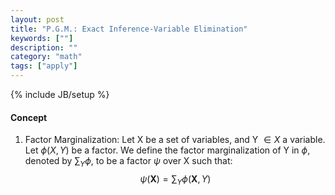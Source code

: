 ```yaml
---
layout: post
title: "P.G.M.: Exact Inference-Variable Elimination"
keywords: [""] 
description: ""
category: "math"
tags: ["apply"]
---
```

{% include JB/setup %}

#### Concept
1. Factor Marginalization: Let X be a set of variables, and Y $\in X$ a
   variable. Let $\phi(X,Y)$ be a factor. We define the factor marginalization
   of Y in $\phi$, denoted by $\sum_Y \phi$, to be a factor $\psi$ over X such
   that: <br />
$$
\psi(\boldsymbol{X})=\sum_{Y} \phi(\boldsymbol{X}, Y)
$$




